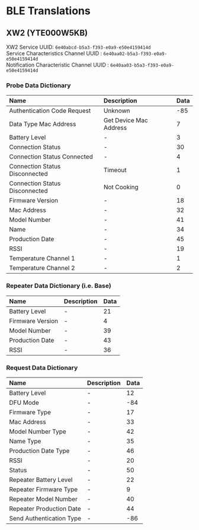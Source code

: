 # BLE Translations

## XW2 (YTE000W5KB)

XW2 Service UUID: `6e40abcd-b5a3-f393-e0a9-e50e4159414d` <br />
Service Characteristics Channel UUID : `6e40aa02-b5a3-f393-e0a9-e50e4159414d` <br />
Notification Characteristic Channel UUID : `6e40aa03-b5a3-f393-e0a9-e50e4159414d` <br />

### Probe Data Dictionary
| Name                           | Description            | Data |
| :----------------------------- | :--------------------- | :--- |
| Authentication Code Request    | Unknown                | -85  |
| Data Type Mac Address          | Get Device Mac Address | 7    |
| Battery Level                  | -                      | 3    |
| Connection Status              | -                      | 30   |
| Connection Status Connected    | -                      | 4    |
| Connection Status Disconnected | Timeout                | 1    |
| Connection Status Disconnected | Not Cooking            | 0    |
| Firmware Version               | -                      | 18   |
| Mac Address                    | -                      | 32   |
| Model Number                   | -                      | 41   |
| Name                           | -                      | 34   |
| Production Date                | -                      | 45   |
| RSSI                           | -                      | 19   |
| Temperature Channel 1          | -                      | 1    |
| Temperature Channel 2          | -                      | 2    |

### Repeater Data Dictionary (i.e. Base)
| Name             | Description | Data |
| :--------------- | :---------- | :--- |
| Battery Level    | -           | 21   |
| Firmware Version | -           | 4    |
| Model Number     | -           | 39   |
| Production Date  | -           | 43   |
| RSSI             | -           | 36   |

### Request Data Dictionary
| Name                     | Description | Data |
| :----------------------- | :---------- | :--- |
| Battery Level            | -           | 12   |
| DFU Mode                 | -           | -84  |
| Firmware Type            | -           | 17   |
| Mac Address              | -           | 33   |
| Model Number Type        | -           | 42   |
| Name Type                | -           | 35   |
| Production Date Type     | -           | 46   |
| RSSI                     | -           | 20   |
| Status                   | -           | 50   |
| Repeater Battery Level   | -           | 22   |
| Repeater Firmware Type   | -           | 9    |
| Repeater Model Number    | -           | 40   |
| Repeater Production Date | -           | 44   |
| Send Authentication Type | -           | -86  |
